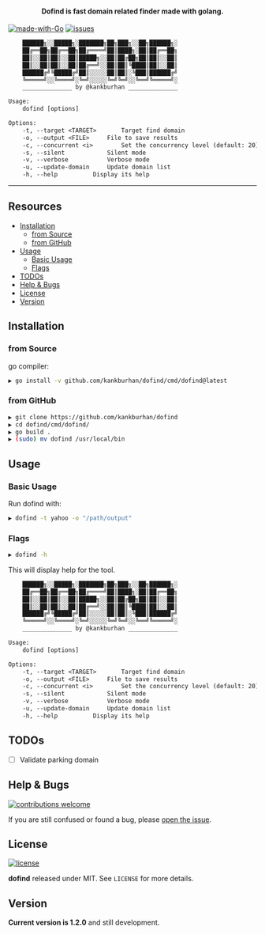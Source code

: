 <h4 align="center">Dofind is fast domain related finder made with golang.</h4>

[![made-with-Go](https://img.shields.io/badge/made%20with-Go-green.svg)](http://golang.org)
[![issues](https://img.shields.io/github/issues/kankburhan/dofind?color=green)](https://github.com/kankburhan/dofind/issues)

```txt
	██████╗░░█████╗░███████╗██╗███╗░░██╗██████╗░
	██╔══██╗██╔══██╗██╔════╝██║████╗░██║██╔══██╗
	██║░░██║██║░░██║█████╗░░██║██╔██╗██║██║░░██║
	██║░░██║██║░░██║██╔══╝░░██║██║╚████║██║░░██║
	██████╔╝╚█████╔╝██║░░░░░██║██║░╚███║██████╔╝
	╚═════╝░░╚════╝░╚═╝░░░░░╚═╝╚═╝░░╚══╝╚═════╝░
	______________ by @kankburhan ______________

Usage:
	dofind [options]

Options:
	-t, --target <TARGET>		Target find domain
	-o, --output <FILE>		File to save results
	-c, --concurrent <i>		Set the concurrency level (default: 20)
	-s, --silent			Silent mode
	-v, --verbose			Verbose mode
	-u, --update-domain		Update domain list
	-h, --help			Display its help
```
---
## Resources

- [Installation](#installation)
  - [from Source](#from-source)
  - [from GitHub](#from-github)
- [Usage](#usage)
  - [Basic Usage](#basic-usage)
  - [Flags](#flags)
- [TODOs](#todos)
- [Help & Bugs](#help--bugs)
- [License](#license)
- [Version](#version)

## Installation

### from Source

go compiler:

```bash
▶ go install -v github.com/kankburhan/dofind/cmd/dofind@latest
```

### from GitHub

```bash
▶ git clone https://github.com/kankburhan/dofind
▶ cd dofind/cmd/dofind/
▶ go build .
▶ (sudo) mv dofind /usr/local/bin
```

## Usage

### Basic Usage

Run dofind with:

```bash
▶ dofind -t yahoo -o "/path/output"
```

### Flags

```bash
▶ dofind -h
```

This will display help for the tool.

```txt
	██████╗░░█████╗░███████╗██╗███╗░░██╗██████╗░
	██╔══██╗██╔══██╗██╔════╝██║████╗░██║██╔══██╗
	██║░░██║██║░░██║█████╗░░██║██╔██╗██║██║░░██║
	██║░░██║██║░░██║██╔══╝░░██║██║╚████║██║░░██║
	██████╔╝╚█████╔╝██║░░░░░██║██║░╚███║██████╔╝
	╚═════╝░░╚════╝░╚═╝░░░░░╚═╝╚═╝░░╚══╝╚═════╝░
	______________ by @kankburhan ______________

Usage:
	dofind [options]

Options:
	-t, --target <TARGET>		Target find domain
	-o, --output <FILE>		File to save results
	-c, --concurrent <i>		Set the concurrency level (default: 20)
	-s, --silent			Silent mode
	-v, --verbose			Verbose mode
	-u, --update-domain		Update domain list
	-h, --help			Display its help
```
## TODOs

- [ ] Validate parking domain
## Help & Bugs

[![contributions welcome](https://img.shields.io/badge/contributions-welcome-blue.svg)](https://github.com/kankburhan/dofind/issues)

If you are still confused or found a bug, please [open the issue](https://github.com/kankburhan/dofind/issues).

## License

[![license](https://img.shields.io/badge/license-MIT-blue.svg)](https://opensource.org/licenses/MIT)

**dofind** released under MIT. See `LICENSE` for more details.

## Version

**Current version is 1.2.0** and still development.
